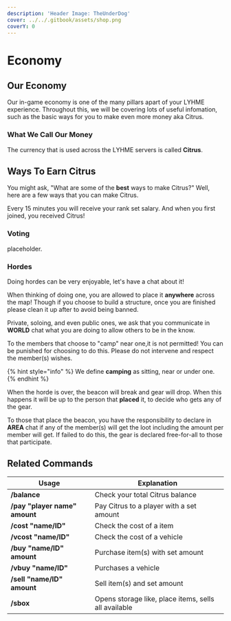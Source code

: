 ```yaml
---
description: 'Header Image: TheUnderDog'
cover: ../../.gitbook/assets/shop.png
coverY: 0
---
```


# Economy

## Our Economy <a href="#our-economy" id="our-economy"></a>

Our in-game economy is one of the many pillars apart of your LYHME experience. Throughout this, we will be covering lots of useful infomation, such as the basic ways for you to make even more money aka Citrus.

### What We Call Our Money <a href="#what-we-call-our-money" id="what-we-call-our-money"></a>

The currency that is used across the LYHME servers is called **Citrus**.

## Ways To Earn Citrus

You might ask, "What are some of the **best** ways to make Citrus?" Well, here are a few ways that you can make Citrus.

Every 15 minutes you will receive your rank set salary. And when you first joined, you received Citrus!

### Voting

placeholder.

### Hordes

Doing hordes can be very enjoyable, let's have a chat about it!

When thinking of doing one, you are allowed to place it **anywhere** across the map! Though if you choose to build a structure, once you are finished please clean it up after to avoid being banned.

Private, soloing, and even public ones, we ask that you communicate in **WORLD** chat what you are doing to allow others to be in the know.

To the members that choose to "camp" near one,it is not permitted! You can be punished for choosing to do this. Please do not intervene and respect the member(s) wishes.

{% hint style="info" %}
We define **camping** as sitting, near or under one.
{% endhint %}

When the horde is over, the beacon will break and gear will drop. When this happens it will be up to the person that **placed** it, to decide who gets any of the gear.

To those that place the beacon, you have the responsibility to declare in **AREA** chat if any of the member(s) will get the loot including the amount per member will get. If failed to do this, the gear is declared free-for-all to those that participate.

## Related Commands

| Usage                         | Explanation                                          |
| ----------------------------- | ---------------------------------------------------- |
| **/balance**                  | Check your total Citrus balance                      |
| **/pay "player name" amount** | Pay Citrus to a player with a set amount             |
| **/cost "name/ID"**           | Check the cost of a item                             |
| **/vcost "name/ID"**          | Check the cost of a vehicle                          |
| **/buy "name/ID" amount**     | Purchase item(s) with set amount                     |
| **/vbuy "name/ID"**           | Purchases a vehicle                                  |
| **/sell "name/ID" amount**    | Sell item(s) and set amount                          |
| **/sbox**                     | Opens storage like, place items, sells all available |
